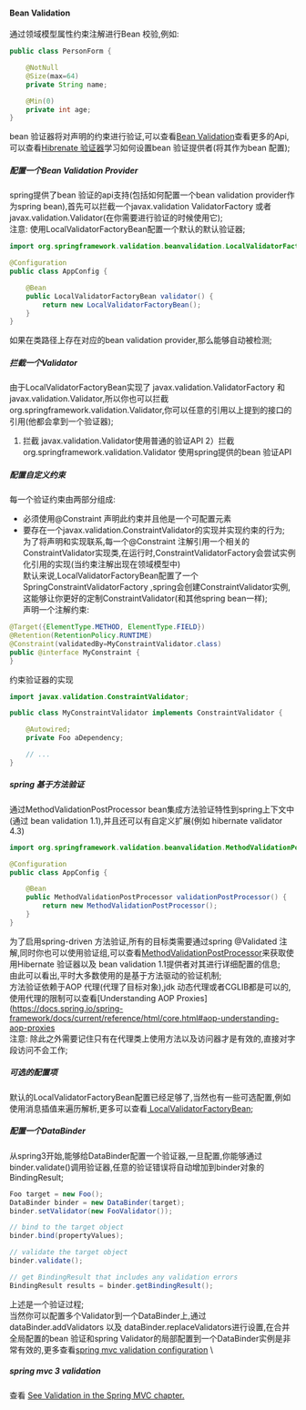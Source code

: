 #### Bean Validation
通过领域模型属性约束注解进行Bean 校验,例如:
```java
public class PersonForm {

    @NotNull
    @Size(max=64)
    private String name;

    @Min(0)
    private int age;
}
```
bean 验证器将对声明的约束进行验证,可以查看[Bean Validation](https://beanvalidation.org/)查看更多的Api,可以查看[Hibrenate 验证器](https://hibernate.org/validator/)学习如何设置bean 验证提供者(将其作为bean 配置);  

##### 配置一个Bean Validation Provider
spring提供了bean 验证的api支持(包括如何配置一个bean validation provider作为spring bean),首先可以拦截一个javax.validation ValidatorFactory 或者 javax.validation.Validator(在你需要进行验证的时候使用它); \
注意: 使用LocalValidatorFactoryBean配置一个默认的默认验证器;
```java
import org.springframework.validation.beanvalidation.LocalValidatorFactoryBean;

@Configuration
public class AppConfig {

    @Bean
    public LocalValidatorFactoryBean validator() {
        return new LocalValidatorFactoryBean();
    }
}
```
如果在类路径上存在对应的bean validation provider,那么能够自动被检测;

##### 拦截一个Validator
由于LocalValidatorFactoryBean实现了 javax.validation.ValidatorFactory 和 javax.validation.Validator,所以你也可以拦截org.springframework.validation.Validator,你可以任意的引用以上提到的接口的引用(他都会拿到一个验证器);
1) 拦截 javax.validation.Validator使用普通的验证API
2）拦截 org.springframework.validation.Validator 使用spring提供的bean 验证API
   
##### 配置自定义约束
每一个验证约束由两部分组成:
* 必须使用@Constraint 声明此约束并且他是一个可配置元素
* 要存在一个javax.validation.ConstraintValidator的实现并实现约束的行为; \
为了将声明和实现联系,每一个@Constraint 注解引用一个相关的ConstraintValidator实现类,在运行时,ConstraintValidatorFactory会尝试实例化引用的实现(当约束注解出现在领域模型中) \
默认来说,LocalValidatorFactoryBean配置了一个SpringConstraintValidatorFactory ,spring会创建ConstraintValidator实例,这能够让你更好的定制ConstraintValidator(和其他spring bean一样); \
声明一个注解约束:
```java
@Target({ElementType.METHOD, ElementType.FIELD})
@Retention(RetentionPolicy.RUNTIME)
@Constraint(validatedBy=MyConstraintValidator.class)
public @interface MyConstraint {
}
```
约束验证器的实现
```java
import javax.validation.ConstraintValidator;

public class MyConstraintValidator implements ConstraintValidator {

    @Autowired;
    private Foo aDependency;

    // ...
}
```
##### spring 基于方法验证
通过MethodValidationPostProcessor bean集成方法验证特性到spring上下文中(通过 bean validation 1.1),并且还可以有自定义扩展(例如 hibernate validator 4.3)
```java
import org.springframework.validation.beanvalidation.MethodValidationPostProcessor;

@Configuration
public class AppConfig {

    @Bean
    public MethodValidationPostProcessor validationPostProcessor() {
        return new MethodValidationPostProcessor();
    }
}
```
为了启用spring-driven 方法验证,所有的目标类需要通过spring @Validated 注解,同时你也可以使用验证组,可以查看[MethodValidationPostProcessor](https://docs.spring.io/spring-framework/docs/5.3.7/javadoc-api/org/springframework/validation/beanvalidation/MethodValidationPostProcessor.html)来获取使用Hibernate 验证器以及 bean validation 1.1提供者对其进行详细配置的信息; \
由此可以看出,平时大多数使用的是基于方法驱动的验证机制; \
方法验证依赖于AOP 代理(代理了目标对象),jdk 动态代理或者CGLIB都是可以的,使用代理的限制可以查看[Understanding AOP Proxies](https://docs.spring.io/spring-framework/docs/current/reference/html/core.html#aop-understanding-aop-proxies \
注意: 除此之外需要记住只有在代理类上使用方法以及访问器才是有效的,直接对字段访问不会工作;

##### 可选的配置项
默认的LocalValidatorFactoryBean配置已经足够了,当然也有一些可选配置,例如使用消息插值来遍历解析,更多可以查看[ LocalValidatorFactoryBean](https://docs.spring.io/spring-framework/docs/5.3.7/javadoc-api/org/springframework/validation/beanvalidation/LocalValidatorFactoryBean.html);

##### 配置一个DataBinder
从spring3开始,能够给DataBinder配置一个验证器,一旦配置,你能够通过binder.validate()调用验证器,任意的验证错误将自动增加到binder对象的BindingResult;
```java
Foo target = new Foo();
DataBinder binder = new DataBinder(target);
binder.setValidator(new FooValidator());

// bind to the target object
binder.bind(propertyValues);

// validate the target object
binder.validate();

// get BindingResult that includes any validation errors
BindingResult results = binder.getBindingResult();
```
上述是一个验证过程; \
当然你可以配置多个Validator到一个DataBinder上,通过dataBinder.addValidators 以及 dataBinder.replaceValidators进行设置,在合并全局配置的bean 验证和spring Validator的局部配置到一个DataBinder实例是非常有效的,更多查看[spring mvc validation configuration](https://docs.spring.io/spring-framework/docs/current/reference/html/web.html#mvc-config-validation) \
##### spring mvc 3 validation
查看 [See Validation in the Spring MVC chapter.](https://docs.spring.io/spring-framework/docs/current/reference/html/web.html#mvc-config-validation)

